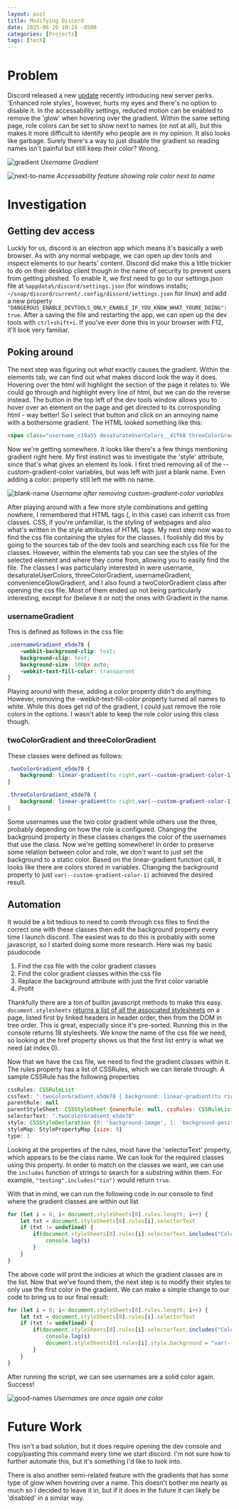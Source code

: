 ```yaml
---
layout: post
title: Modifying Discord
date: 2025-06-26 10:24 -0500
categories: [Projects]
tags: [tech]
---
```

# Problem

Discord released a new [update](https://discord.com/blog/get-more-from-your-boosts-with-new-server-perks) recently introducing new server perks.  'Enhanced role styles', however, hurts my eyes and there's no option to disable it.  In the accessability settings, reduced motion can be enabled to remove the 'glow' when hovering over the gradient.  Within the same setting page, role colors can be set to show next to names (or not at all), but this makes it more difficult to identify who people are in my opinion.  It also looks like garbage.  Surely there's a way to just disable the gradient so reading names isn't painful but still keep their color?  Wrong.

![gradient](/assets/images/gradient.png)
_Username Gradient_

![next-to-name](/assets/images/nexttoname.png)
_Accessability feature showing role color next to name_

# Investigation

## Getting dev access

Luckly for us, discord is an electron app which means it's basically a web browser.  As with any normal webpage, we can open up dev tools and inspect elements to our hearts' content.  Discord did make this a little trickier to do on their desktop client though in the name of security to prevent users from getting phished.  To enable it, we first need to go to our settings.json file at `%appdata%/discord/settings.json` (for windows installs; `~/snap/discord/current/.config/discord/settings.json` for linux) and add a new property `"DANGEROUS_ENABLE_DEVTOOLS_ONLY_ENABLE_IF_YOU_KNOW_WHAT_YOURE_DOING": true`.  After a saving the file and restarting the app, we can open up the dev tools with `ctrl+shift+i`.  If you've ever done this in your browser with F12, it'll look very familiar.

## Poking around

The next step was figuring out *what* exactly causes the gradient.  Within the elements tab, we can find out what makes discord look the way it does.  Hovering over the html will highlight the section of the page it relates to.  We could go through and highlight every line of html, but we can do the reverse instead.  The button in the top left of the dev tools window allows you to hover over an element on the page and get directed to its corrosponding html - way better!  So I select that button and click on an annoying name with a bothersome gradient.  The HTML looked something like this:

```HTML
<span class="username_c19a55 desaturateUserColors__41f68 threeColorGradient_e5de78 usernameGradient_e5de78 convenienceGlowGradient_e5de78 clickable_c19a55" aria-expanded="false" data-text="redacted_username" role="button" tabindex="0" style="--custom-gradient-color-1: #a9c9ff; --custom-gradient-color-2: #ffbbec; --custom-gradient-color-3: #ffc3a0; text-decoration-color: rgb(169, 201, 255);">redacted_username</span>
```

Now we're getting somewhere.  It looks like there's a few things mentioning gradient right here.  My first instinct was to investigate the 'style' attribute, since that's what gives an element its look.  I first tried removing all of the --custom-gradient-color variables, but was left with just a blank name.  Even adding a color: property still left me with no name.

![blank-name](/assets/images/blankname.png)
_Username after removing custom-gradient-color variables_

After playing around with a few more style combinations and getting nowhere, I remembered that HTML tags (<span>, in this case) can inherrit css from classes.  CSS, if you're unfamiliar, is the styling of webpages and also what's written in the style attributes of HTML tags.  My next step now was to find the css file containing the styles for the classes.  I foolishly did this by going to the sources tab of the dev tools and searching each css file for the classes.  However, within the elements tab you can see the styles of the selected element and where they come from, allowing you to easily find the file.  The classes I was particularly interested in were username, desaturateUserColors, threeColorGradient, usernameGradient, convenienceGlowGradient, and I also found a twoColorGradient class after opening the css file.  Most of them ended up not being particularly interesting, except for (believe it or not) the ones with Gradient in the name.

### usernameGradient

This is defined as follows in the css file:
```CSS
.usernameGradient_e5de78 {
    -webkit-background-clip: text;
    background-clip: text;
    background-size: 100px auto;
    -webkit-text-fill-color: transparent
}
```
Playing around with these, adding a color property didn't do anything.  However, removing the -webkit-text-fill-color property turned all names to white.  While this does get rid of the gradient, I could just remove the role colors in the options.  I wasn't able to keep the role color using this class though.


### twoColorGradient and threeColorGradient

These classes were defined as follows:

```CSS
.twoColorGradient_e5de78 {
    background: linear-gradient(to right,var(--custom-gradient-color-1),var(--custom-gradient-color-2),var(--custom-gradient-color-1))
}

.threeColorGradient_e5de78 {
    background: linear-gradient(to right,var(--custom-gradient-color-1),var(--custom-gradient-color-2),var(--custom-gradient-color-3),var(--custom-gradient-color-1))
}
```
Some usernames use the two color gradient while others use the three, probably depending on how the role is configured.  Changing the background property in these classes changes the color of the usernames that use the class.  Now we're getting somewhere!  In order to preserve some relation between color and role, we don't want to just set the background to a static color.  Based on the linear-gradient function call, it looks like there are colors stored in variables.  Changing the background property to just `var(--custom-gradient-color-1)` achieved the desired result.


## Automation

It would be a bit tedious to need to comb through css files to find the correct one with these classes then edit the background property every time I launch discord.  The easiest was to do this is probably with some javascript, so I started doing some more research.  Here was my basic psudocode

1. Find the css file with the color gradient classes
2. Find the color gradient classes within the css file
3. Replace the background attribute with just the first color variable
4. Profit

Thankfully there are a ton of builtin javascript methods to make this easy.  `document.stylesheets` [returns a list of all the associated stylesheets](https://developer.mozilla.org/en-US/docs/Web/API/Document/styleSheets) on a page, listed first by linked headers in header order, then from the DOM in tree order.  This is great, especially since it's pre-sorted.  Running this in the console returns 18 stylesheets.  We know the name of the css file we need, so looking at the href property shows us that the first list entry is what we need (at index 0).

Now that we have the css file, we need to find the gradient classes within it.  The rules property has a list of CSSRules, which we can iterate through.  A sample CSSRule has the following properties

```JavaScript
cssRules: CSSRuleList
cssText: ".twoColorGradient_e5de78 { background: linear-gradient(to right,var(--custom-gradient-color-1),var(--custom-gradient-color-2),var(--custom-gradient-color-1)); }"
parentRule: null
parentStyleSheet: CSSStyleSheet {ownerRule: null, cssRules: CSSRuleList, rules: CSSRuleList, type: 'text/css', href: 'https://discord.com/assets/12633.675d62620d1094b7.css', …}
selectorText: ".twoColorGradient_e5de78"
style: CSSStyleDeclaration {0: 'background-image', 1: 'background-position-x', 2: 'background-position-y', 3: 'background-size', 4: 'background-repeat', 5: 'background-attachment', 6: 'background-origin', 7: 'background-clip', 8: 'background-color', accentColor: '', additiveSymbols: '', alignContent: '', alignItems: '', alignSelf: '', …}
styleMap: StylePropertyMap {size: 9}
type: 1
```

Looking at the properties of the rules, most have the 'selectorText' property, which appears to be the class name.  We can look for the required classes using this property.  In order to match on the classes we want, we can use the `includes` function of strings to search for a substring within them.  For example, `"testing".includes("tin")` would return `true`.

With that in mind, we can run the following code in our console to find where the gradient classes are within out list

```JavaScript
for (let i = 0; i< document.styleSheets[0].rules.length; i++) {
    let txt = document.styleSheets[0].rules[i].selectorText
    if (txt != undefined) {
        if(document.styleSheets[0].rules[i].selectorText.includes("ColorGradient")) {
            console.log(i)
        }
    }
}
```

The above code will print the indicies at which the gradient classes are in the list.  Now that we've found them, the next step is to modify their styles to only use the first color in the gradient.  We can make a simple change to our code to bring us to our final result:

```JavaScript
for (let i = 0; i< document.styleSheets[0].rules.length; i++) {
    let txt = document.styleSheets[0].rules[i].selectorText
    if (txt != undefined) {
        if(document.styleSheets[0].rules[i].selectorText.includes("ColorGradient")) {
            console.log(i)
            document.styleSheets[0].rules[i].style.background = "var(--custom-gradient-color-1)"
        }
    }
}
```

After running the script, we can see usernames are a solid color again.  Success!

![good-names](/assets/images/fixedUsernames.png)
_Usernames are once again one color_


# Future Work

This isn't a bad solution, but it does require opening the dev console and copy/pasting this command every time we start discord.  I'm not sure how to further automate this, but it's something I'd like to look into.

There is also another semi-related feature with the gradients that has some type of glow when hovering over a name.  This doesn't bother me nearly as much so I decided to leave it in, but if it does in the future it can likely be 'disabled' in a similar way.
